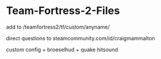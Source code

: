 Team-Fortress-2-Files
=====================

add to /teamfortress2/tf/custom/anyname/

direct questions to steamcommunity.com/id/craigmammalton

custom config + broeselhud + quake hitsound
